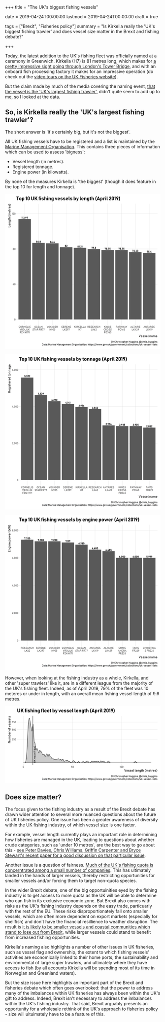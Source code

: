 +++
title = "The UK's biggest fishing vessels"

date = 2019-04-24T00:00:00
lastmod = 2019-04-24T00:00:00
draft = true

tags = ["Brexit", "Fisheries policy"]
summary = "Is Kirkella really the 'UK's biggest fishing trawler' and does vessel size matter in the Brexit and fishing debate?"

+++

Today, the latest addition to the UK's fishing fleet was officially named at a ceremony in Greenwich. Kirkella (H7) is 81 metres long,  which makes for [a pretty impressive sight going through London's Tower Bridge](https://twitter.com/UKFisheriesLtd/status/1120748460435755008), and with an onboard fish processing factory it makes for an impressive operation (do check out the [video tours on the UK Fisheries website](https://ukfisheries.net/kirkella-trawler)).

But the claim made by much of the media covering the naming event, [that the vessel is the 'UK's largest fishing trawler'](https://www.theguardian.com/business/2019/apr/23/uks-biggest-fishing-trawler-sails-up-thames-in-brexit-warning), didn't quite seem to add up to me, so I looked at the data.

## So, is Kirkella really the 'UK's largest fishing trawler'?

The short answer is 'it's certainly big, but it's not the biggest'.

All UK fishing vessels have to be registered and a list is maintained by the [Marine Management Organisation](https://www.gov.uk/government/collections/uk-vessel-lists). This contains three pieces of information which can be used to assess 'bigness':

* Vessel length (in metres).
* Registered tonnage.
* Engine power (in kilowatts).

By none of the measures Kirkella is 'the biggest' (though it does feature in the top 10 for length and tonnage).

![](https://github.com/christopherhuggins/website/raw/master/static/img/posts/20190424/plot_top10_length.png)

![](https://github.com/christopherhuggins/website/raw/master/static/img/posts/20190424/plot_top10_tonnage.png)

![](https://github.com/christopherhuggins/website/raw/master/static/img/posts/20190424/plot_top10_power.png)

However, when looking at the fishing industry as a whole, Kirkella, and other 'super trawlers' like it, are in a different league from the majority of the UK's fishing fleet. Indeed, as of April 2019, 79% of the fleet was 10 meteres or under in length, with an overall mean fishing vessel length of 9.6 metres.

![](https://github.com/christopherhuggins/website/raw/master/static/img/posts/20190424/all_vessels.png)

## Does size matter?

The focus given to the fishing industry as a result of the Brexit debate has drawn wider attention to several more nuanced questions about the future of UK fisheries policy. One issue has been a greater awareness of diversity within the UK fishing industry, of which vessel size is one factor.

For example, vessel length currently plays an important role in determining how fisheries are managed in the UK, leading to questions about whether crude categories, such as 'under 10 metres', are the best way to go about this - [see Peter Davies, Chris Williams, Griffin Carpenter and Bryce Stewart's recent paper for a good discussion on that particular issue](https://doi.org/10.1016/j.marpol.2018.06.013).

Another issue is a question of fairness. [Much of the UK's fishing quota is concerntrated among a small number of companies](https://unearthed.greenpeace.org/2018/10/11/fishing-quota-uk-defra-michael-gove/). This has ultimately landed in the hands of larger vessels, thereby restricting opportunities for smaller vessels and/or forcing them to target non-quota species.

In the wider Brexit debate, one of the big opportuinities eyed by the fishing industry is to get access to more quota as the UK will be able to determine who can fish in its exclusive economic zone. But Brexit also comes with risks as the UK's fishing industry depends on the easy trade, particuarly with the rest of the EU. These risks disproportionately fall onto smaller vessels, which are often more dependent on export markets (especially for shellfish) and don't have the financial resillience to weather disruption. The result is [it is likely to be smaller vessels and coastal communities which stand to lose out from Brexit](https://neweconomics.org/2017/11/not-in-the-same-boat/), while larger vessels could stand to benefit from increased fishing opportunities.

Kirkella's naming also highlights a number of other issues in UK fisheries, such as vessel flag and ownership, the extent to which fishing vessels' activities are economically linked to their home ports, the sustainability and environmental of large super trawlers, and ultimately where they have access to fish (by all accounts Kirkella will be spending most of its time in Norwegian and Greenland waters).

But the size issue here highlights an important part of the Brexit and fisheries debate which often goes overlooked: that the power to address many of the imbalances within UK fisheries has always been within the UK's gift to address. Indeed, Brexit isn't necessary to address the imbalances within the UK's fishing industry. That said, Brexit arguably presents an opportunity for a wholesale rethink of the UK's approach to fisheries policy - size will ultuimately have to be a feature of this.
